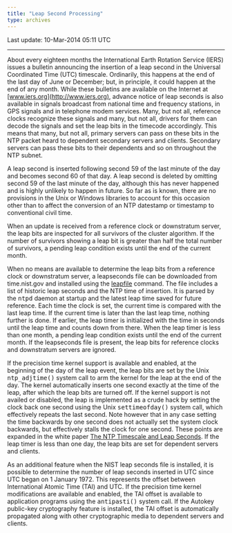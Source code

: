 ```yaml
---
title: "Leap Second Processing"
type: archives
---
```


Last update: 10-Mar-2014 05:11 UTC

* * *

About every eighteen months the International Earth Rotation Service (IERS) issues a bulletin announcing the insertion of a leap second in the Universal Coordinated Time (UTC) timescale. Ordinarily, this happens at the end of the last day of June or December; but, in principle, it could happen at the end of any month. While these bulletins are available on the Internet at [www.iers.org](http://www.iers.org), advance notice of leap seconds is also available in signals broadcast from national time and frequency stations, in GPS signals and in telephone modem services. Many, but not all, reference clocks recognize these signals and many, but not all, drivers for them can decode the signals and set the leap bits in the timecode accordingly. This means that many, but not all, primary servers can pass on these bits in the NTP packet heard to dependent secondary servers and clients. Secondary servers can pass these bits to their dependents and so on throughout the NTP subnet.

A leap second is inserted following second 59 of the last minute of the day and becomes second 60 of that day. A leap second is deleted by omitting second 59 of the last minute of the day, although this has never happened and is highly unlikely to happen in future. So far as is known, there are no provisions in the Unix or Windows libraries to account for this occasion other than to affect the conversion of an NTP datestamp or timestamp to conventional civil time.

When an update is received from a reference clock or downstratum server, the leap bits are inspected for all survivors of the cluster algorithm. If the number of survivors showing a leap bit is greater than half the total number of survivors, a pending leap condition exists until the end of the current month.

When no means are available to determine the leap bits from a reference clock or downstratum server, a leapseconds file can be downloaded from time.nist.gov and installed using the [leapfile](/archives/4.2.8-series/miscopt) command. The file includes a list of historic leap seconds and the NTP time of insertion. It is parsed by the <tt>ntpd</tt> daemon at startup and the latest leap time saved for future reference. Each time the clock is set, the current time is compared with the last leap time. If the current time is later than the last leap time, nothing further is done. If earlier, the leap timer is initialized with the time in seconds until the leap time and counts down from there. When the leap timer is less than one month, a pending leap condition exists until the end of the current month. If the leapseconds file is present, the leap bits for reference clocks and downstratum servers are ignored.

If the precision time kernel support is available and enabled, at the beginning of the day of the leap event, the leap bits are set by the Unix <tt>ntp_adjtime()</tt> system call to arm the kernel for the leap at the end of the day. The kernel automatically inserts one second exactly at the time of the leap, after which the leap bits are turned off. If the kernel support is not availed or disabled, the leap is implemented as a crude hack by setting the clock back one second using the Unix <tt>settimeofday()</tt> system call, which effectively repeats the last second. Note however that in any case setting the time backwards by one second does not actually set the system clock backwards, but effectively stalls the clock for one second. These points are expanded in the white paper [The NTP Timescale and Leap Seconds](/reflib/leap). If the leap timer is less than one day, the leap bits are set for dependent servers and clients.

As an additional feature when the NIST leap seconds file is installed, it is possible to determine the number of leap seconds inserted in UTC since UTC began on 1 January 1972. This represents the offset between International Atomic Time (TAI) and UTC. If the precision time kernel modifications are available and enabled, the TAI offset is available to application programs using the <tt>antipasti()</tt> system call. If the Autokey public-key cryptography feature is installed, the TAI offset is automatically propagated along with other cryptographic media to dependent servers and clients.
